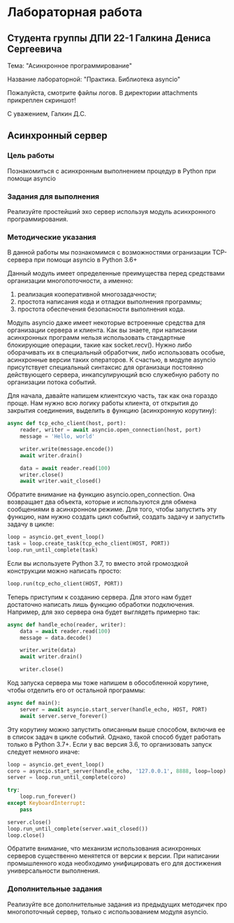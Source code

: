 # Лабораторная работа 
## Студента группы ДПИ 22-1 Галкина Дениса Сергеевича
Тема: "Асинхронное программирование"

Название лабораторной: "Практика. Библиотека asyncio"

Пожалуйста, смотрите файлы логов.
В директории attachments прикреплен скриншот!

С уважением, Галкин Д.С.

## Асинхронный сервер

### Цель работы

Познакомиться с асинхронным выполнением процедур в Python при помощи asyncio

### Задания для выполнения

Реализуйте простейший эхо сервер используя модуль асинхронного программирования.

### Методические указания

В данной работы мы познакомимся с возможностями огранизации TCP-сервера при помощи asyncio в Python 3.6+

Данный модуль имеет определенные преимущества перед средствами организации многопоточности, а именно:
1. реализация кооперативной многозадачности;
1. простота написания кода и отладки выполнения программы;
1. простота обеспечения безопасности выполнения кода.

Модуль asyncio даже имеет некоторые встроенные средства для организации сервера и клиента. Как вы знаете, при написании асинхронных программ нельзя использовать стандартные блокирующие операции, такие как socket.recv(). Нужно либо оборачивать их в специальный обработчик, либо использовать особые, асинхронные версии таких операторов. К счастью, в модуле asyncio присутствует специальный синтаксис для организаци постоянно действующего сервера, инкапсулирующий всю служебную работу по организации потока событий.

Для начала, давайте напишем клиентскую часть, так как она гораздо проще. Нам нужно всю логику работы клиента, от открытия до закрытия соединения, выделить в функцию (асинхронную корутину):

``` python
async def tcp_echo_client(host, port):
    reader, writer = await asyncio.open_connection(host, port)
    message = 'Hello, world'

    writer.write(message.encode())
    await writer.drain()

    data = await reader.read(100)
    writer.close()
    await writer.wait_closed()
```

Обратите внимание на функцию asyncio.open_connection. Она возвращает два объекта, которые и используются для обмена сообщениями в асинхронном режиме. Для того, чтобы запустить эту функцию, нам нужно создать цикл событий, создать задачу и запустить задачу в цикле:

```python
loop = asyncio.get_event_loop()
task = loop.create_task(tcp_echo_client(HOST, PORT))
loop.run_until_complete(task)
```

Если вы используете Python 3.7, то вместо этой громоздкой конструкции можно написать просто:

```python
loop.run(tcp_echo_client(HOST, PORT))
```

Теперь приступим к созданию сервера. Для этого нам будет достаточно написать лишь функцию обработки подключения. Например, для эхо сервера она будет выглядеть примерно так:

```python
async def handle_echo(reader, writer):
    data = await reader.read(100)
    message = data.decode()

    writer.write(data)
    await writer.drain()

    writer.close()
```

Код запуска сервера мы тоже напишем в обособленной корутине, чтобы отделить его от остальной программы:

```python
async def main():
    server = await asyncio.start_server(handle_echo, HOST, PORT)
    await server.serve_forever()
```

Эту корутину можно запустить описанным выше способом, включив ее в список задач в цикле событий.
Однако, такой способ будет работать только в Python 3.7+. Если у вас версия 3.6, то организовать запуск следует немного иначе:

```python
loop = asyncio.get_event_loop()
coro = asyncio.start_server(handle_echo, '127.0.0.1', 8888, loop=loop)
server = loop.run_until_complete(coro)

try:
    loop.run_forever()
except KeyboardInterrupt:
    pass

server.close()
loop.run_until_complete(server.wait_closed())
loop.close()
```

Обратите внимание, что механизм использования асинхронных серверов существенно менятется от версии к версии. При написании промышленного кода необходимо унифицировать его для достижения универсальности выполнения.

### Дополнительные задания

Реализуйте все дополнительные задания из предыдущих методичек про многопоточный сервер, только с использованием модуля asyncio.
